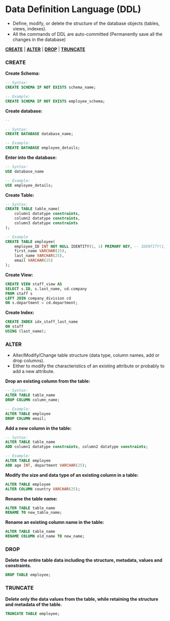 # **Data Definition Language (DDL)**

- Define, modify, or delete the structure of the database objects (tables, views, indexes).
- All the commands of DDL are auto-committed (Permanently save all the changes in the database)

<a href=#create><strong>CREATE</strong></a> | 
<a href=#alter><strong>ALTER</strong></a> | 
<a href=#drop><strong>DROP</strong></a> | 
<a href=#truncate><strong>TRUNCATE</strong></a> 

<h3 name=create><strong>CREATE</strong></h3>

**Create Schema:**
```sql
-- Syntax:
CREATE SCHEMA IF NOT EXISTS schema_name;

-- Example:
CREATE SCHEMA IF NOT EXISTS employee_schema;
```
**Create database:**
```sql
-- 

-- Syntax:
CREATE DATABASE database_name;

-- Example:
CREATE DATABASE employee_details;
```
**Enter into the database:**
```sql
-- Syntax:
USE database_name

-- Example:
USE employee_details;
```
**Create Table:**
```sql
-- Syntax:
CREATE TABLE table_name(
    column1 datatype constraints,
    column2 datatype constraints,
    column3 datatype constraints
);

-- Example
CREATE TABLE employee(
    employee_ID INT NOT NULL IDENTITY(1, 1) PRIMARY KEY, -- IDENTITY(1,1) Start from 1 and increment by 1.
    first_name VARCHAR(25),
    last_name VARCHAR(25),
    email VARCHAR(25)
);
```
**Create View:**
```sql
CREATE VIEW staff_view AS
SELECT s.ID, s.last_name, cd.company
FROM staff s
LEFT JOIN company_division cd
ON s.department = cd.department;
```
**Create Index:**
```sql
CREATE INDEX idx_staff_last_name
ON staff
USING (last_name);
```

<h3 name=alter><strong>ALTER</strong></h3>

- Alter/Modify/Change table structure (data type, column names, add or drop columns).
- Either to modify the characteristics of an existing attribute or probably to add a new attribute.

**Drop an existing column from the table:**
```sql
-- Syntax:
ALTER TABLE table_name
DROP COLUMN column_name;

-- Example:
ALTER TABLE employee
DROP COLUMN email;
```
**Add a new column in the table:**
```sql
-- Syntax:
ALTER TABLE table_name
ADD column1 datatype constraints, column2 datatype constraints;

-- Example:
ALTER TABLE employee
ADD age INT, department VARCHAR(25);
```
**Modify the size and data type of an existing column in a table:**
```sql
ALTER TABLE employee
ALTER COLUMN country VARCHAR(25);
```
**Rename the table name:**
```sql    
ALTER TABLE table_name
RENAME TO new_table_name;    
```    
**Rename an existing column name in the table:**
```sql
ALTER TABLE table_name
RENAME COLUMN old_name TO new_name;   
```

<h3 name=drop><strong>DROP</strong></h3>

**Delete the entire table data including the structure, metadata, values and constraints.**
```sql
DROP TABLE employee;
```
    
<h3 name=truncate><strong>TRUNCATE</strong></h3>

**Delete only the data values from the table, while retaining the structure and metadata of the table.**
```sql
TRUNCATE TABLE employee;
```
